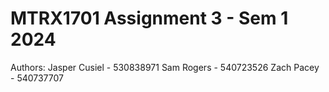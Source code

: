 # MTRX1701 Assignment 3 - Sem 1 2024

Authors:
Jasper Cusiel - 530838971
Sam Rogers - 540723526
Zach Pacey - 540737707
